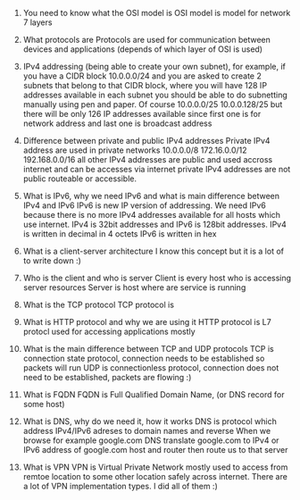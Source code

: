 1. You need to know what the OSI model is
OSI model is model for network 7 layers 
2. What protocols are
Protocols are used for communication between devices and applications (depends of which layer of OSI is used)
3. IPv4 addressing (being able to create your own subnet), for example, if you have a CIDR block 10.0.0.0/24 and you are asked to create 2 subnets that belong to that CIDR block, where you will have 128 IP addresses available in each subnet you should be able to do subnetting manually using pen and paper.
Of course
10.0.0.0/25
10.0.0.128/25
but there will be only 126 IP addresses available since 
first one is for network address
and last one is broadcast address

4. Difference between private and public IPv4 addresses
Private IPv4 address are used in private networks 
10.0.0.0/8
172.16.0.0/12
192.168.0.0/16 
all other IPv4 addresses are public and used accross internet and can be accesses via internet 
private IPv4 addresses are not public routeable or accessible.

5. What is IPv6, why we need IPv6 and what is main difference between IPv4 and IPv6
IPv6 is new IP version of addressing. We need IPv6 because there is no more IPv4 addresses available for all hosts which use internet. 
IPv4 is 32bit addresses and IPv6 is 128bit addresses.
IPv4 is written in decimal in 4 octets
IPv6 is written in hex 
6. What is a client-server architecture
I know this concept but it is a lot of to write down :)
7. Who is the client and who is server
Client is every host who is accessing server resources
Server is host where are service is running
8. What is the TCP protocol
TCP protocol is 
9. What is HTTP protocol and why we are using it
HTTP protocol is L7 protocl used for accessing applications mostly
10. What is the main difference between TCP and UDP protocols
TCP is connection state protocol, connection needs to be established so packets will run 
UDP is connectionless protocol, connection does not need to be established, packets are flowing :)
11. What is FQDN
FQDN is Full Qualified Domain Name, (or DNS record for some host)
12. What is DNS, why do we need it, how it works
DNS is protocol which address IPv4/IPv6 adreses to domain names and reverse
When we browse for example google.com DNS translate google.com to IPv4 or IPv6 address of google.com host and router then route us to that server
13. What is VPN
VPN is Virtual Private Network mostly used to access from remtoe location to some other location safely across internet. There are a lot of VPN implementation types. I did all of them :)